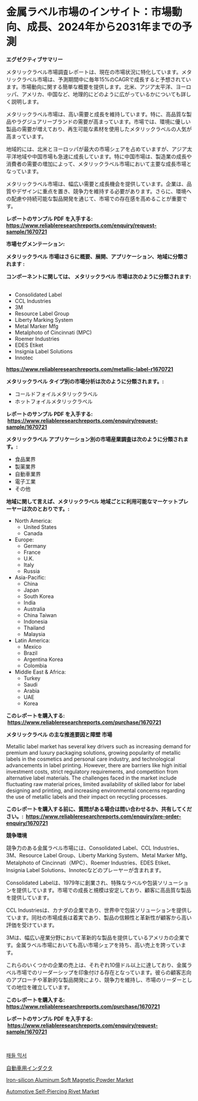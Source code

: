 <p><h1>金属ラベル市場のインサイト：市場動向、成長、2024年から2031年までの予測</h1></p><p><strong>エグゼクティブサマリー</strong></p>
<p><p>メタリックラベル市場調査レポートは、現在の市場状況に特化しています。メタリックラベル市場は、予測期間中に毎年15%のCAGRで成長すると予想されています。市場動向に関する簡単な概要を提供します。北米、アジア太平洋、ヨーロッパ、アメリカ、中国など、地理的にどのように広がっているかについても詳しく説明します。</p><p>メタリックラベル市場は、高い需要と成長を維持しています。特に、高品質な製品やラグジュアリーブランドの需要が高まっています。市場では、環境に優しい製品の需要が増えており、再生可能な素材を使用したメタリックラベルの人気が高まっています。</p><p>地域的には、北米とヨーロッパが最大の市場シェアを占めていますが、アジア太平洋地域や中国市場も急速に成長しています。特に中国市場は、製造業の成長や消費者の需要の増加によって、メタリックラベル市場において主要な成長市場となっています。</p><p>メタリックラベル市場は、幅広い需要と成長機会を提供しています。企業は、品質やデザインに重点を置き、競争力を維持する必要があります。さらに、環境への配慮や持続可能な製品開発を通じて、市場での存在感を高めることが重要です。</p></p>
<p><strong>レポートのサンプル PDF を入手する: <a href="https://www.reliableresearchreports.com/enquiry/request-sample/1670721">https://www.reliableresearchreports.com/enquiry/request-sample/1670721</a></strong></p>
<p><strong>市場セグメンテーション:</strong></p>
<p><strong> メタリックラベル 市場はさらに概要、展開、アプリケーション、地域に分類されます :</strong></p>
<p><strong>コンポーネントに関しては、 メタリックラベル 市場は次のように分類されます: &nbsp;</strong></p>
<p><ul><li>Consolidated Label</li><li>CCL Industries</li><li>3M</li><li>Resource Label Group</li><li>Liberty Marking System</li><li>Metal Marker Mfg</li><li>Metalphoto of Cincinnati (MPC)</li><li>Roemer Industries</li><li>EDES Etiket</li><li>Insignia Label Solutions</li><li>Innotec</li></ul></p>
<p><strong><a href="https://www.reliableresearchreports.com/metallic-label-r1670721">https://www.reliableresearchreports.com/metallic-label-r1670721</a></strong></p>
<p><strong> メタリックラベル タイプ別の市場分析は次のように分類されます。:</strong></p>
<p><ul><li>コールドフォイルメタリックラベル</li><li>ホットフォイルメタリックラベル</li></ul></p>
<p><strong>レポートのサンプル PDF を入手する: &nbsp;<a href="https://www.reliableresearchreports.com/enquiry/request-sample/1670721">https://www.reliableresearchreports.com/enquiry/request-sample/1670721</a></strong></p>
<p><strong> メタリックラベル アプリケーション別の市場産業調査は次のように分類されます。:</strong></p>
<p><ul><li>食品業界</li><li>製薬業界</li><li>自動車業界</li><li>電子工業</li><li>その他</li></ul></p>
<p><strong>地域に関して言えば、メタリックラベル 地域ごとに利用可能なマーケットプレーヤーは次のとおりです。:</strong></p>
<p><ul>
    <li>
        North America:
        <ul>
            <li>United States</li>
            <li>Canada</li>
        </ul>
    </li>
    <li>
        Europe:
        <ul>
            <li>Germany</li>
            <li>France</li>
            <li>U.K.</li>
            <li>Italy</li>
            <li>Russia</li>
        </ul>
    </li>
    <li>
        Asia-Pacific:
        <ul>
            <li>China</li>
            <li>Japan</li>
            <li>South Korea</li>
            <li>India</li>
            <li>Australia</li>
            <li>China Taiwan</li>
            <li>Indonesia</li>
            <li>Thailand</li>
            <li>Malaysia</li>
        </ul>
    </li>
    <li>
        Latin America:
        <ul>
            <li>Mexico</li>
            <li>Brazil</li>
            <li>Argentina Korea</li>
            <li>Colombia</li>
        </ul>
    </li>
    <li>
        Middle East & Africa:
        <ul>
            <li>Turkey</li>
            <li>Saudi</li>
            <li>Arabia</li>
            <li>UAE</li>
            <li>Korea</li>
        </ul>
    </li>
    </ul></p>
<p><strong>このレポートを購入する: &nbsp;<a href="https://www.reliableresearchreports.com/purchase/1670721">https://www.reliableresearchreports.com/purchase/1670721</a></strong></p>
<p><strong>メタリックラベル の主な推進要因と障壁 市場</strong></p>
<p><p>Metallic label market has several key drivers such as increasing demand for premium and luxury packaging solutions, growing popularity of metallic labels in the cosmetics and personal care industry, and technological advancements in label printing. However, there are barriers like high initial investment costs, strict regulatory requirements, and competition from alternative label materials. The challenges faced in the market include fluctuating raw material prices, limited availability of skilled labor for label designing and printing, and increasing environmental concerns regarding the use of metallic labels and their impact on recycling processes.</p></p>
<p><strong>このレポートを購入する前に、質問がある場合は問い合わせるか、共有してください。:&nbsp; <a href="https://www.reliableresearchreports.com/enquiry/pre-order-enquiry/1670721">https://www.reliableresearchreports.com/enquiry/pre-order-enquiry/1670721</a></strong></p>
<p><strong>競争環境</strong></p>
<p><p>競争力のある金属ラベル市場には、Consolidated Label、CCL Industries、3M、Resource Label Group、Liberty Marking System、Metal Marker Mfg、Metalphoto of Cincinnati（MPC）、Roemer Industries、EDES Etiket、Insignia Label Solutions、Innotecなどのプレーヤーが含まれます。</p><p>Consolidated Labelは、1979年に創業され、特殊なラベルや包装ソリューションを提供しています。市場での成長と規模は安定しており、顧客に高品質な製品を提供しています。</p><p>CCL Industriesは、カナダの企業であり、世界中で包装ソリューションを提供しています。同社の市場成長は着実であり、製品の信頼性と革新性が顧客から高い評価を受けています。</p><p>3Mは、幅広い産業分野において革新的な製品を提供しているアメリカの企業です。金属ラベル市場においても高い市場シェアを持ち、高い売上を誇っています。</p><p>これらのいくつかの企業の売上は、それぞれ10億ドル以上に達しており、金属ラベル市場でのリーダーシップを印象付ける存在となっています。彼らの顧客志向のアプローチや革新的な製品開発により、競争力を維持し、市場のリーダーとしての地位を確立しています。</p></p>
<p><strong>このレポートを購入する: &nbsp; <a href="https://www.reliableresearchreports.com/purchase/1670721">https://www.reliableresearchreports.com/purchase/1670721</a></strong></p>
<p><strong>レポートのサンプル PDF を入手する: &nbsp;<a href="https://www.reliableresearchreports.com/enquiry/request-sample/1670721">https://www.reliableresearchreports.com/enquiry/request-sample/1670721</a></strong><strong></strong></p>
<p>&nbsp;</p>
<p><p><a href="https://medium.com/@darrickdibbert2022/%ED%8C%A8%EB%93%A4-%EB%AF%B9%EC%84%9C-%EC%8B%9C%EC%9E%A5-%EB%B3%B4%EA%B3%A0%EC%84%9C%EB%8A%94-%EC%9D%B4-%EC%8B%9C%EC%9E%A5%EC%9D%98-%EC%B5%9C%EC%8B%A0-%ED%8A%B8%EB%A0%8C%EB%93%9C%EC%99%80-%EC%84%B1%EC%9E%A5-%EA%B8%B0%ED%9A%8C%EB%A5%BC-%EB%B0%9D%ED%98%80%EC%A4%8D%EB%8B%88%EB%8B%A4-ece72e3806ee">패들 믹서</a></p><p><a href="https://medium.com/@ferneconroy11/%E8%87%AA%E5%8B%95%E8%BB%8A%E7%94%A8%E3%82%A4%E3%83%B3%E3%83%80%E3%82%AF%E3%82%BF%E5%B8%82%E5%A0%B4%E3%81%AE%E5%B1%95%E6%9C%9B-%E6%A5%AD%E7%95%8C%E6%A6%82%E8%A6%81%E3%81%A8%E4%BA%88%E6%B8%AC-2024%E5%B9%B4%E3%81%8B%E3%82%892031%E5%B9%B4-d762a9f4ef15">自動車用インダクタ</a></p><p><a href="https://www.linkedin.com/pulse/insights-iron-silicon-aluminum-soft-magnetic-powder-market-mjude?trackingId=WwzqCMBEETeVxB9Shc475A%3D%3D">Iron-silicon Aluminum Soft Magnetic Powder Market</a></p><p><a href="https://www.linkedin.com/pulse/automotive-self-piercing-rivet-market-provides-detailed-79rkf?trackingId=M2naDwQQV%2Btdn0RYjz6PFQ%3D%3D">Automotive Self-Piercing Rivet Market</a></p></p>